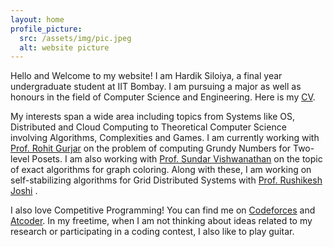```yaml
---
layout: home
profile_picture:
  src: /assets/img/pic.jpeg
  alt: website picture
---
```


<p>
  Hello and Welcome to my website!
  I am Hardik Siloiya, a final year undergraduate student at IIT Bombay. I am pursuing a major as well as honours in the field of Computer Science and Engineering. Here is my <a href="https://hardiksiloiya.github.io/folder/document.pdf">CV</a>.
 </p>
 <p> 
  My interests span a wide area including topics from Systems like OS, Distributed and Cloud Computing to Theoretical Computer Science involving Algorithms, Complexities and Games. I am currently working with <a href="https://www.cse.iitb.ac.in/~rgurjar/">Prof. Rohit Gurjar</a> on the problem of computing Grundy Numbers for Two-level Posets. I am also working with <a href="https://www.cse.iitb.ac.in/~sundar/">Prof. Sundar Vishwanathan</a>  on the topic of exact algorithms for graph coloring. Along with these, I am working on self-stabilizing algorithms for Grid Distributed Systems with <a href="https://www.cse.iitb.ac.in/~rkj/">Prof. Rushikesh Joshi</a> .
</p>
<p>
  I also love Competitive Programming! You can find me on <a href="https://codeforces.com/profile/DrivingThunder">Codeforces</a> and <a href="https://atcoder.jp/users/hardiksiloiya">Atcoder</a>. In my freetime, when I am not thinking about ideas related to my research or participating in a coding contest, I also like to play guitar.
</p>

